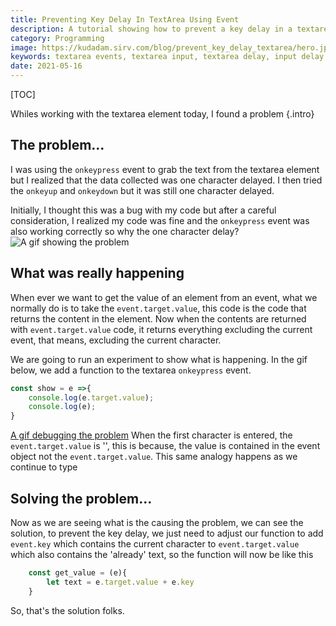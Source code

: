 ```yaml
---
title: Preventing Key Delay In TextArea Using Event
description: A tutorial showing how to prevent a key delay in a textarea element when using event to listen for change
category: Programming
image: https://kudadam.sirv.com/blog/prevent_key_delay_textarea/hero.jpg
keywords: textarea events, textarea input, textarea delay, input delay html
date: 2021-05-16
---
```


[TOC]

Whiles working with the textarea element today, I found a problem {.intro}


## The problem...

I was using the `onkeypress` event to grab the text from the textarea element but I realized that the data collected was one character delayed. I then tried the `onkeyup` and `onkeydown` but it was still one character delayed.

Initially, I thought this was a bug with my code but after a careful consideration, I realized my code was fine and the `onkeypress` event was also working correctly so why the one character delay?
![A gif showing the problem](https://kudadam.sirv.com/blog/prevent_key_delay_textarea/keydelay.gif)

## What was really happening

When ever we want to get the value of an element from an event, what we normally do is to take the `event.target.value`, this code is the code that returns the content in the element. Now when the contents are returned with `event.target.value` code, it returns everything excluding the current event, that means, excluding the current character.

We are going to run an experiment to show what is happening. In the gif below, we add a function to the textarea `onkeypress` event.

```js
const show = e =>{
	console.log(e.target.value);
	console.log(e);
}
```
[A gif debugging the problem](https://kudadam.sirv.com/blog/prevent_key_delay_textarea/debugging.gif)
When the first character is entered, the `event.target.value` is '', this is because, the value is contained in the event object not the `event.target.value`.
This same analogy happens as we continue to type

## Solving the problem...

Now as we are seeing what is the causing the problem, we can see the solution, 
to prevent the key delay, we just need to adjust our function to add `event.key` which contains the current character to `event.target.value` which also contains the 'already' text, so the function will now be like this
```js
	const get_value = (e){
		let text = e.target.value + e.key
	}
```
So, that's the solution folks.

